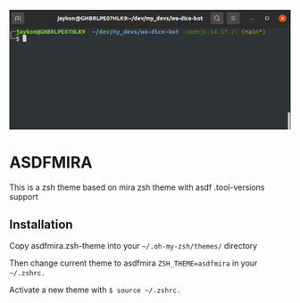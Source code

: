 <p align="center"><img src="https://raw.githubusercontent.com/jaykon-w/asdf-mira-zsh-theme/master/pic.png" alt="asdf mira"></p>

# ASDFMIRA

This is a zsh theme based on mira zsh theme with asdf .tool-versions support

## Installation

Copy asdfmira.zsh-theme into your `~/.oh-my-zsh/themes/` directory

Then change current theme to asdfmira `ZSH_THEME=asdfmira` in your `~/.zshrc.`

Activate a new theme with `$ source ~/.zshrc.`
